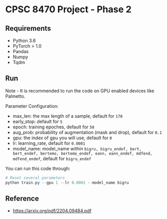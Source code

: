 # CPSC 8470 Project - Phase 2

## Requirements

- Python 3.6
- PyTorch > 1.0
- Pandas
- Numpy
- Tqdm


## Run

Note - It is recommended to run the code on GPU enabled devices like Palmetto. </br>

Parameter Configuration:

- max_len: the max length of a sample, default for `170`
- early_stop: default for `5`
- epoch: training epoches, default for `50`
- aug_prob: probability of augmentation (mask and drop), default for `0.1`
- gpu: the index of gpu you will use, default for `0`
- lr: learning_rate, default for `0.0001`
- model_name: model_name within `bigru, bigru_endef, bert, bert_endef, bertemo, bertemo_endef, eann, eann_endef, mdfend, mdfend_endef`, default for `bigru_endef`

You can run this code through:

```powershell
# Reset several parameters
python train.py --gpu 1 --lr 0.0001 --model_name bigru
```


## Reference
- https://arxiv.org/pdf/2204.09484.pdf
